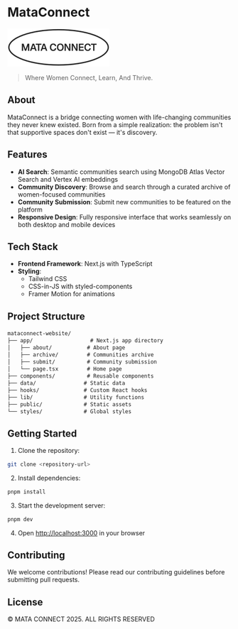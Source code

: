# MataConnect

![MataConnect Logo](public/mata-connect-logo.svg)

> Where Women Connect, Learn, And Thrive.

## About

MataConnect is a bridge connecting women with life-changing communities they never knew existed. Born from a simple realization: the problem isn't that supportive spaces don't exist — it's discovery.

## Features

- **AI Search**: Semantic communities search using MongoDB Atlas Vector Search and Vertex AI embeddings
- **Community Discovery**: Browse and search through a curated archive of women-focused communities
- **Community Submission**: Submit new communities to be featured on the platform
- **Responsive Design**: Fully responsive interface that works seamlessly on both desktop and mobile devices

## Tech Stack

- **Frontend Framework**: Next.js with TypeScript
- **Styling**:
  - Tailwind CSS
  - CSS-in-JS with styled-components
  - Framer Motion for animations

## Project Structure

```
mataconnect-website/
├── app/                  # Next.js app directory
│   ├── about/           # About page
│   ├── archive/         # Communities archive
│   ├── submit/          # Community submission
│   └── page.tsx         # Home page
├── components/          # Reusable components
├── data/               # Static data
├── hooks/              # Custom React hooks
├── lib/                # Utility functions
├── public/             # Static assets
└── styles/             # Global styles
```

## Getting Started

1. Clone the repository:

```bash
git clone <repository-url>
```

2. Install dependencies:

```bash
pnpm install
```

3. Start the development server:

```bash
pnpm dev
```

4. Open [http://localhost:3000](http://localhost:3000) in your browser

## Contributing

We welcome contributions! Please read our contributing guidelines before submitting pull requests.

## License

© MATA CONNECT 2025. ALL RIGHTS RESERVED
